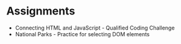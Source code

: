 # Assignments

* Connecting HTML and JavaScript - Qualified Coding Challenge
* National Parks - Practice for selecting DOM elements
